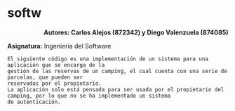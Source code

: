 # softw
<div style="text-align: right;">
    <b>Autores: Carlos Alejos (872342) y Diego Valenzuela (874085)</b>
</div>

<p> 
    <b>Asignatura:</b> Ingeniería del Software

    El siguiente código es una implementación de un sistema para una aplicación que se encarga de la 
    gestión de las reservas de un camping, el cual cuenta con una serie de parcelas, que pueden ser 
    reservadas por el propietario.
    La aplicación solo está pensada para ser usada por el propietario del camping, por lo que no se ha implementado un sistema 
    de autenticación. 
</p>